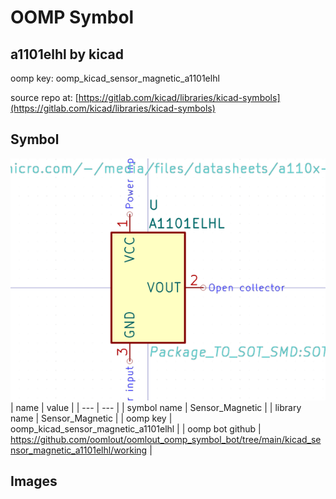 # OOMP Symbol  
## a1101elhl  by kicad  
  
oomp key: oomp_kicad_sensor_magnetic_a1101elhl  
  
source repo at: [https://gitlab.com/kicad/libraries/kicad-symbols](https://gitlab.com/kicad/libraries/kicad-symbols)  
## Symbol  
  
[![working.png](working_600.png)](working.png)  
| name | value | 
| --- | --- | 
| symbol name | Sensor_Magnetic | 
| library name | Sensor_Magnetic | 
| oomp key | oomp_kicad_sensor_magnetic_a1101elhl | 
| oomp bot github | https://github.com/oomlout/oomlout_oomp_symbol_bot/tree/main/kicad_sensor_magnetic_a1101elhl/working | 
## Images  

